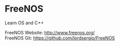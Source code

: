 # FreeNOS
Learn OS and C++

FreeNOS Website: http://www.freenos.org/    
FreeNOS Git: https://github.com/lordsergio/FreeNOS
